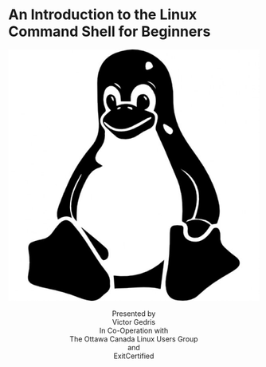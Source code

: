 An Introduction to the Linux Command Shell for Beginners
========================================================

![Linux Symbol](pics/linux-symbol.jpg "Tux")

<section style="text-align:center"> 

Presented by  <br>
Victor Gedris  <br>
In Co-Operation with  <br>
The Ottawa Canada Linux Users Group  <br>
and  <br>
ExitCertified  
  
</section>
